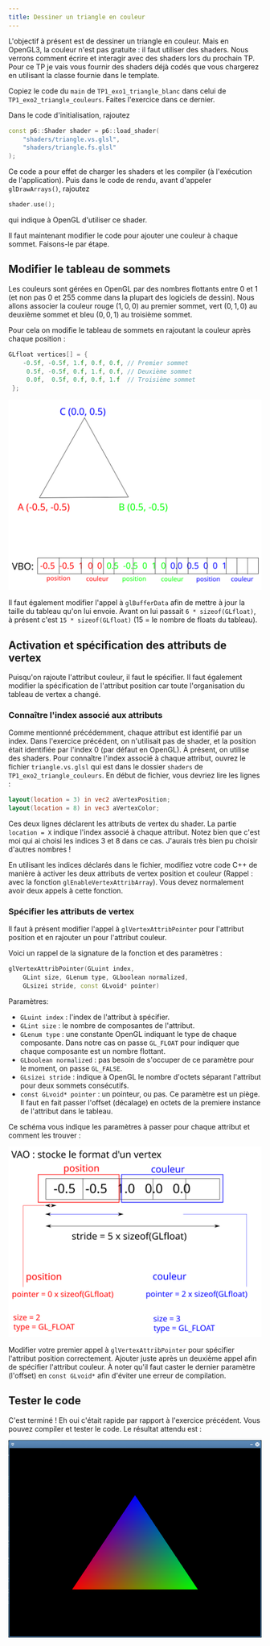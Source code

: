 ```yaml
---
title: Dessiner un triangle en couleur
---
```


L'objectif à présent est de dessiner un triangle en couleur. Mais en OpenGL3, la couleur n'est pas gratuite : il faut utiliser des shaders. Nous verrons comment écrire et interagir avec des shaders lors du prochain TP. Pour ce TP je vais vous fournir des shaders déjà codés que vous chargerez en utilisant la classe fournie dans le template.

Copiez le code du `main` de `TP1_exo1_triangle_blanc` dans celui de `TP1_exo2_triangle_couleurs`. Faites l'exercice dans ce dernier.

Dans le code d'initialisation, rajoutez

```cpp
const p6::Shader shader = p6::load_shader(
    "shaders/triangle.vs.glsl",
    "shaders/triangle.fs.glsl"
);
```

Ce code a pour effet de charger les shaders et les compiler (à l'exécution de l'application). 
Puis dans le code de rendu, avant d'appeler `glDrawArrays()`, rajoutez

```cpp
shader.use();
```

qui indique à OpenGL d'utiliser ce shader.

Il faut maintenant modifier le code pour ajouter une couleur à chaque sommet. Faisons-le par étape.

## Modifier le tableau de sommets

Les couleurs sont gérées en OpenGL par des nombres flottants entre 0 et 1 (et non pas 0 et 255 comme dans la plupart des logiciels de dessin). Nous allons associer la couleur rouge $(1, 0, 0)$ au premier sommet, vert $(0, 1, 0)$ au deuxième sommet et bleu $(0, 0, 1)$ au troisième sommet.

Pour cela on modifie le tableau de sommets en rajoutant la couleur après chaque position :

```cpp
GLfloat vertices[] = { 
    -0.5f, -0.5f, 1.f, 0.f, 0.f, // Premier sommet
     0.5f, -0.5f, 0.f, 1.f, 0.f, // Deuxième sommet
     0.0f,  0.5f, 0.f, 0.f, 1.f  // Troisième sommet
 };
```

<div class="white-background">

![](img/vbo.svg)

</div>

Il faut également modifier l'appel à `glBufferData` afin de mettre à jour la taille du tableau qu'on lui envoie. Avant on lui passait `6 * sizeof(GLfloat)`, à présent c'est `15 * sizeof(GLfloat)` (15 = le nombre de floats du tableau).

## Activation et spécification des attributs de vertex

Puisqu'on rajoute l'attribut couleur, il faut le spécifier. Il faut également modifier la spécification de l'attribut position car toute l'organisation du tableau de vertex a changé.

### Connaître l'index associé aux attributs

Comme mentionné précédemment, chaque attribut est identifié par un index. Dans l'exercice précédent, on n'utilisait pas de shader, et la position était identifiée par l'index 0 (par défaut en OpenGL). À présent, on utilise des shaders. Pour connaître l'index associé à chaque attribut, ouvrez le fichier `triangle.vs.glsl` qui est dans le dossier `shaders` de `TP1_exo2_triangle_couleurs`. En début de fichier, vous devriez lire les lignes :

```glsl
layout(location = 3) in vec2 aVertexPosition;
layout(location = 8) in vec3 aVertexColor;
```

Ces deux lignes déclarent les attributs de vertex du shader. La partie `location = X` indique l'index associé à chaque attribut. Notez bien que c'est moi qui ai choisi les indices 3 et 8 dans ce cas. J'aurais très bien pu choisir d'autres nombres !

En utilisant les indices déclarés dans le fichier, modifiez votre code C++ de manière à activer les deux attributs de vertex position et couleur (Rappel : avec la fonction `glEnableVertexAttribArray`). Vous devez normalement avoir deux appels à cette fonction.

### Spécifier les attributs de vertex

Il faut à présent modifier l'appel à `glVertexAttribPointer` pour l'attribut position et en rajouter un pour l'attribut couleur.

Voici un rappel de la signature de la fonction et des paramètres :

```cpp
glVertexAttribPointer(GLuint index, 
    GLint size, GLenum type, GLboolean normalized, 
    GLsizei stride, const GLvoid* pointer)
```

Paramètres:

- `GLuint index` : l'index de l'attribut à spécifier.
- `GLint size` : le nombre de composantes de l'attribut.
- `GLenum type` : une constante OpenGL indiquant le type de chaque composante. Dans notre cas on passe `GL_FLOAT` pour indiquer que chaque composante est un nombre flottant.
- `GLboolean normalized` : pas besoin de s'occuper de ce paramètre pour le moment, on passe `GL_FALSE`.
- `GLsizei stride` : indique à OpenGL le nombre d'octets séparant l'attribut pour deux sommets consécutifs.
- `const GLvoid* pointer` : un pointeur, ou pas. Ce paramètre est un piège. Il faut en fait passer l'offset (décalage) en octets de la premiere instance de l'attribut dans le tableau.

Ce schéma vous indique les paramètres à passer pour chaque attribut et comment les trouver :

<div class="white-background">

![](img/vao.svg)

</div>

Modifier votre premier appel à `glVertexAttribPointer` pour spécifier l'attribut position correctement. Ajouter juste après un deuxième appel afin de spécifier l'attribut couleur. À noter qu'il faut caster le dernier paramètre (l'offset) en `const GLvoid*` afin d'éviter une erreur de compilation.

## Tester le code

C'est terminé ! Eh oui c'était rapide par rapport à l'exercice précédent. Vous pouvez compiler et tester le code. Le résultat attendu est :

![](img/triangle.png)